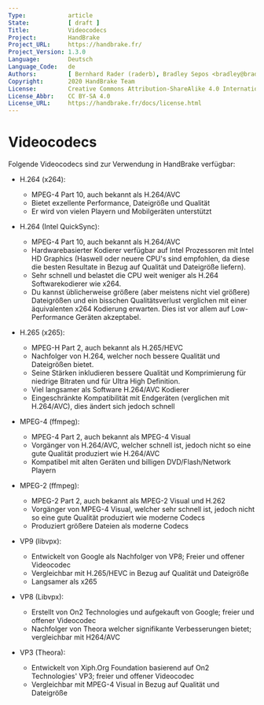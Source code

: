 ```yaml
---
Type:            article
State:           [ draft ]
Title:           Videocodecs
Project:         HandBrake
Project_URL:     https://handbrake.fr/
Project_Version: 1.3.0
Language:        Deutsch
Language_Code:   de
Authors:         [ Bernhard Rader (raderb), Bradley Sepos <bradley@bradleysepos.com> (BradleyS), Scott (s55) ]
Copyright:       2020 HandBrake Team
License:         Creative Commons Attribution-ShareAlike 4.0 International
License_Abbr:    CC BY-SA 4.0
License_URL:     https://handbrake.fr/docs/license.html
---
```


Videocodecs
============

Folgende Videocodecs sind zur Verwendung in HandBrake verfügbar:

- H.264 (x264):
    - MPEG-4 Part 10, auch bekannt als H.264/AVC
    - Bietet exzellente Performance, Dateigröße und Qualität
    - Er wird von vielen Playern und Mobilgeräten unterstützt

- H.264 (Intel QuickSync):
    - MPEG-4 Part 10, auch bekannt als H.264/AVC
    - Hardwarebasierter Kodierer verfügbar auf Intel Prozessoren mit Intel HD Graphics (Haswell oder neuere CPU's sind empfohlen, da diese die besten Resultate in Bezug auf Qualität und Dateigröße liefern).
    - Sehr schnell und belastet die CPU weit weniger als H.264 Softwarekodierer wie x264.
    - Du kannst üblicherweise größere (aber meistens nicht viel größere) Dateigrößen und ein bisschen Qualitätsverlust verglichen mit einer äquivalenten x264 Kodierung erwarten. Dies ist vor allem auf Low-Performance Geräten akzeptabel.

- H.265 (x265):
    - MPEG-H Part 2, auch bekannt als H.265/HEVC
    - Nachfolger von H.264, welcher noch bessere Qualität und Dateigrößen bietet.
    - Seine Stärken inkludieren bessere Qualität und Komprimierung für niedrige Bitraten und für Ultra High Definition.
    - Viel langsamer als Software H.264/AVC Kodierer
    - Eingeschränkte Kompatibilität mit Endgeräten (verglichen mit H.264/AVC), dies ändert sich jedoch schnell

- MPEG-4 (ffmpeg):
    - MPEG-4 Part 2, auch bekannt als MPEG-4 Visual
    - Vorgänger von H.264/AVC, welcher schnell ist, jedoch nicht so eine gute Qualität produziert wie H.264/AVC
    - Kompatibel mit alten Geräten und billigen DVD/Flash/Network Playern

- MPEG-2 (ffmpeg):
    - MPEG-2 Part 2, auch bekannt als MPEG-2 Visual und H.262
    - Vorgänger von MPEG-4 Visual, welcher sehr schnell ist, jedoch nicht so eine gute Qualität produziert wie moderne Codecs
    - Produziert größere Dateien als moderne Codecs

- VP9 (libvpx):
    - Entwickelt von Google als Nachfolger von VP8; Freier und offener Videocodec
    - Vergleichbar mit H.265/HEVC in Bezug auf Qualität und Dateigröße
    - Langsamer als x265

- VP8 (Libvpx):
    - Erstellt von On2 Technologies und aufgekauft von Google; freier und offener Videocodec
    - Nachfolger von Theora welcher signifikante Verbesserungen bietet; vergleichbar mit H264/AVC

- VP3 (Theora):
    - Entwickelt von Xiph.Org Foundation basierend auf On2 Technologies' VP3; freier und offener Videocodec
    - Vergleichbar mit MPEG-4 Visual in Bezug auf Qualität und Dateigröße
